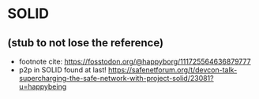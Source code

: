 # SOLID

## (stub to not lose the reference)

- footnote cite: https://fosstodon.org/@happyborg/111725564636879777
- p2p in SOLID found at last! https://safenetforum.org/t/devcon-talk-supercharging-the-safe-network-with-project-solid/23081?u=happybeing
